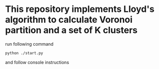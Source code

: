 # This repository implements Lloyd's algorithm to calculate Voronoi partition and a set of K clusters

run following command 

```
python ./start.py
```

and follow console instructions